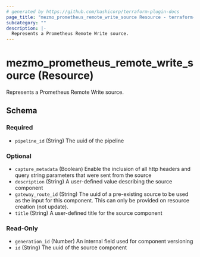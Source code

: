 ```yaml
---
# generated by https://github.com/hashicorp/terraform-plugin-docs
page_title: "mezmo_prometheus_remote_write_source Resource - terraform-provider-mezmo"
subcategory: ""
description: |-
  Represents a Prometheus Remote Write source.
---
```


# mezmo_prometheus_remote_write_source (Resource)

Represents a Prometheus Remote Write source.



<!-- schema generated by tfplugindocs -->
## Schema

### Required

- `pipeline_id` (String) The uuid of the pipeline

### Optional

- `capture_metadata` (Boolean) Enable the inclusion of all http headers and query string parameters that were sent from the source
- `description` (String) A user-defined value describing the source component
- `gateway_route_id` (String) The uuid of a pre-existing source to be used as the input for this component. This can only be provided on resource creation (not update).
- `title` (String) A user-defined title for the source component

### Read-Only

- `generation_id` (Number) An internal field used for component versioning
- `id` (String) The uuid of the source component


